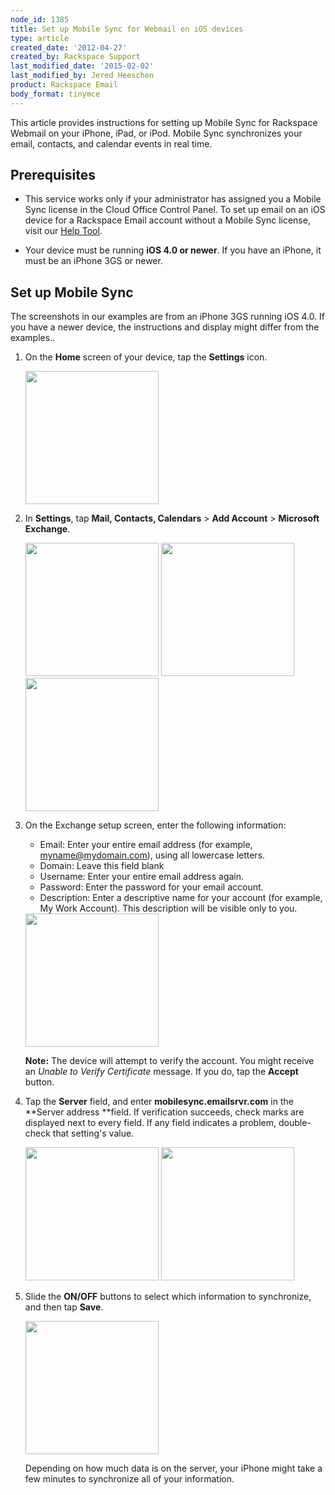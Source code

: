 ```yaml
---
node_id: 1385
title: Set up Mobile Sync for Webmail on iOS devices
type: article
created_date: '2012-04-27'
created_by: Rackspace Support
last_modified_date: '2015-02-02'
last_modified_by: Jered Heeschen
product: Rackspace Email
body_format: tinymce
---
```


This article provides instructions for setting up Mobile Sync for
Rackspace Webmail on your iPhone, iPad, or iPod. Mobile Sync
synchronizes your email, contacts, and calendar events in real time.

Prerequisites
-------------

-   This service works only if your administrator has assigned you a
    Mobile Sync license in the Cloud Office Control Panel. To set up
    email on an iOS device for a Rackspace Email account without a
    Mobile Sync license, visit our [Help
    Tool](https://emailhelp.rackspace.com/).

-   Your device must be running **iOS 4.0 or newer**. If you have an
    iPhone, it must be an iPhone 3GS or newer.

Set up Mobile Sync
------------------

The screenshots in our examples are from an iPhone 3GS running iOS 4.0.
 If you have a newer device, the instructions and display might
differ from the examples..

1.  On the **Home** screen of your device, tap the **Settings** icon.

    <img src="http://c807163.r63.cf2.rackcdn.com/(E&amp;A)SettingUpMicrosoftExchangeEmailIphone1.png" width="213" />

2.  In **Settings**, tap **Mail, Contacts, Calendars** &gt; **Add
    Account** &gt; **Microsoft Exchange**.

    <img src="http://c807163.r63.cf2.rackcdn.com/(E&amp;A)SettingUpMicrosoftExchangeEmailIphone2.png" width="213" />
    <img src="http://c807163.r63.cf2.rackcdn.com/(E&amp;A)SettingUpMicrosoftExchangeEmailIphone3.png" width="213" />
    <img src="http://c807163.r63.cf2.rackcdn.com/(E&amp;A)SettingUpMicrosoftExchangeEmailIphone4.png" width="213" />

3.  On the Exchange setup screen, enter the following information:

    -   Email: Enter your entire email address (for example,
        myname@mydomain.com), using all lowercase letters.
    -   Domain: Leave this field blank
    -   Username: Enter your entire email address again.
    -   Password: Enter the password for your email account.
    -   Description: Enter a descriptive name for your account (for
        example, My Work Account). This description will be visible only
        to you.

    <img src="http://c14989053.r53.cf2.rackcdn.com/1.png" width="213" />

    **Note:** The device will attempt to verify the account. You
    might receive an *Unable to Verify Certificate* message. If you
    do, tap the **Accept** button.

4.  Tap the **Server** field, and enter **mobilesync.emailsrvr.com** in
    the **Server address **field. If verification succeeds, check marks
    are displayed next to every field. If any field indicates a problem,
    double-check that setting's value.

    <img src="http://c14989053.r53.cf2.rackcdn.com/2.png" width="213" />
    <img src="http://c14989053.r53.cf2.rackcdn.com/3.png" width="213" />

5.  Slide the **ON/OFF** buttons to select which information to
    synchronize, and then tap **Save**.

    <img src="http://c14989053.r53.cf2.rackcdn.com/4.png" width="213" />

    Depending on how much data is on the server, your iPhone might take
    a few minutes to synchronize all of your information.



